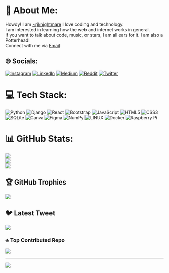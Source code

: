# 💫 About Me:
Howdy! I am [~rjknightmare](https://github.com/rajuljha) I love coding and technology. <br>I am interested in learning how the web and internet works in general.<br>If you want to talk about code, music, or stars, I am all ears for it. I am also a Potterhead! <br>Connect with me via <a href="mailto:emersonpess011108@gmail.com?">Email</a> 
  
## 🌐 Socials:
[![Instagram](https://img.shields.io/badge/Instagram-%23E4405F.svg?logo=Instagram&logoColor=white)](https://instagram.com/rjknightmare) [![LinkedIn](https://img.shields.io/badge/LinkedIn-%230077B5.svg?logo=linkedin&logoColor=white)](https://linkedin.com/in/rajul-jha-627012251) [![Medium](https://img.shields.io/badge/Medium-12100E?logo=medium&logoColor=white)](https://medium.com/@rajuljha49) [![Reddit](https://img.shields.io/badge/Reddit-%23FF4500.svg?logo=Reddit&logoColor=white)](https://reddit.com/user/rjknightmare) [![Twitter](https://img.shields.io/badge/Twitter-%231DA1F2.svg?logo=Twitter&logoColor=white)](https://twitter.com/rajul_jha) 

# 💻 Tech Stack:
![Python](https://img.shields.io/badge/python-3670A0?style=for-the-badge&logo=python&logoColor=ffdd54) ![Django](https://img.shields.io/badge/django-%23092E20.svg?style=for-the-badge&logo=django&logoColor=white) ![React](https://img.shields.io/badge/react-%2320232a.svg?style=for-the-badge&logo=react&logoColor=%2361DAFB) ![Bootstrap](https://img.shields.io/badge/bootstrap-%23563D7C.svg?style=for-the-badge&logo=bootstrap&logoColor=white) ![JavaScript](https://img.shields.io/badge/javascript-%23323330.svg?style=for-the-badge&logo=javascript&logoColor=%23F7DF1E) ![HTML5](https://img.shields.io/badge/html5-%23E34F26.svg?style=for-the-badge&logo=html5&logoColor=white) ![CSS3](https://img.shields.io/badge/css3-%231572B6.svg?style=for-the-badge&logo=css3&logoColor=white) ![SQLite](https://img.shields.io/badge/sqlite-%2307405e.svg?style=for-the-badge&logo=sqlite&logoColor=white) ![Canva](https://img.shields.io/badge/Canva-%2300C4CC.svg?style=for-the-badge&logo=Canva&logoColor=white) 	![Figma](https://img.shields.io/badge/figma-%23F24E1E.svg?style=for-the-badge&logo=figma&logoColor=white) ![NumPy](https://img.shields.io/badge/numpy-%23013243.svg?style=for-the-badge&logo=numpy&logoColor=white) ![LINUX](https://img.shields.io/badge/Linux-FCC624?style=for-the-badge&logo=linux&logoColor=black) ![Docker](https://img.shields.io/badge/docker-%230db7ed.svg?style=for-the-badge&logo=docker&logoColor=white) ![Raspberry Pi](https://img.shields.io/badge/-RaspberryPi-C51A4A?style=for-the-badge&logo=Raspberry-Pi)

# 📊 GitHub Stats:
![](https://github-readme-stats.vercel.app/api?username=rajuljha&theme=gotham&hide_border=false&include_all_commits=false&count_private=false)<br/>
![](https://github-readme-streak-stats.herokuapp.com/?user=rajuljha&theme=gotham&hide_border=false)<br/>
![](https://github-readme-stats.vercel.app/api/top-langs/?username=rajuljha&theme=gotham&hide_border=false&include_all_commits=false&count_private=false&layout=compact)

## 🏆 GitHub Trophies
![](https://github-profile-trophy.vercel.app/?username=rajuljha&theme=darkhub&no-frame=false&no-bg=true&margin-w=4)

## 🐦 Latest Tweet
[![](https://gtce.itsvg.in/api?username=rajul_jha)](https://github.com/VishwaGauravIn/github-twitter-card-embed)

### 🔝 Top Contributed Repo
![](https://github-contributor-stats.vercel.app/api?username=rajuljha&limit=5&theme=dark&combine_all_yearly_contributions=true)

---
[![](https://visitcount.itsvg.in/api?id=rajuljha&icon=0&color=5)](https://visitcount.itsvg.in)

<!-- Proudly created with GPRM ( https://gprm.itsvg.in ) -->

<!--
**rajuljha/rajuljha** is a ✨ _special_ ✨ repository because its `README.md` (this file) appears on your GitHub profile.

Here are some ideas to get you started:

- 🔭 I’m currently working on ...
- 🌱 I’m currently learning ...
- 👯 I’m looking to collaborate on ...
- 🤔 I’m looking for help with ...
- 💬 Ask me about ...
- 📫 How to reach me: ...
- ⚡ Fun fact: ...
-->
